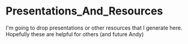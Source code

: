 # Presentations_And_Resources

I'm going to drop presentations or other resources that I generate here.
Hopefully these are helpful for others (and future Andy)
